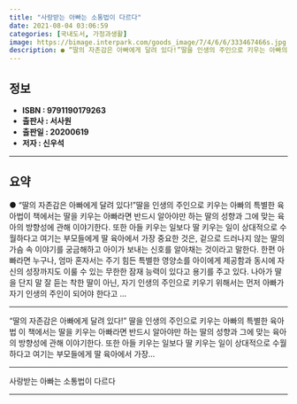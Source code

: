 ```yaml
---
title: "사랑받는 아빠는 소통법이 다르다"
date: 2021-08-04 03:06:59
categories: [국내도서, 가정과생활]
image: https://bimage.interpark.com/goods_image/7/4/6/6/333467466s.jpg
description: ● “딸의 자존감은 아빠에게 달려 있다!”딸을 인생의 주인으로 키우는 아빠의 특별한 육아법이 책에서는 딸을 키우는 아빠라면 반드시 알아야만 하는 딸의 성향과 그에 맞는 육아의 방향성에 관해 이야기한다. 또한 아들 키우는 일보다 딸 키우는 일이 상대적으로 수월하다고 여기는 부모들에게 딸
---
```


## **정보**

- **ISBN : 9791190179263**
- **출판사 : 서사원**
- **출판일 : 20200619**
- **저자 : 신우석**

------



## **요약**

●  “딸의 자존감은 아빠에게 달려 있다!”딸을 인생의 주인으로 키우는 아빠의 특별한 육아법이 책에서는 딸을 키우는 아빠라면 반드시 알아야만 하는 딸의 성향과 그에 맞는 육아의 방향성에 관해 이야기한다. 또한 아들 키우는 일보다 딸 키우는 일이 상대적으로 수월하다고 여기는 부모들에게 딸 육아에서 가장 중요한 것은, 겉으로 드러나지 않는 딸의 가슴 속 이야기를 궁금해하고 아이가 보내는 신호를 알아채는 것이라고 말한다. 한편 아빠라면 누구나, 엄마 혼자서는 주기 힘든 특별한 영양소를 아이에게 제공함과 동시에 자신의 성장까지도 이룰 수 있는 무한한 잠재 능력이 있다고 용기를 주고 있다. 나아가 딸을 단지 말 잘 듣는 착한 딸이 아닌, 자기 인생의 주인으로 키우기 위해서는 먼저 아빠가 자기 인생의 주인이 되어야 한다고 ...

------

“딸의 자존감은 아빠에게 달려 있다!”
딸을 인생의 주인으로 키우는 아빠의 특별한 육아법
이 책에서는 딸을 키우는 아빠라면 반드시 알아야만 하는 딸의 성향과 그에 맞는 육아의 방향성에 관해 이야기한다. 또한 아들 키우는 일보다 딸 키우는 일이 상대적으로 수월하다고 여기는 부모들에게 딸 육아에서 가장... 

------


사랑받는 아빠는 소통법이 다르다 

------


